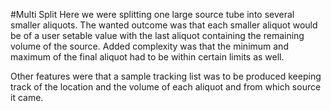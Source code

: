 #Multi Split
Here we were splitting one large source tube into several smaller aliquots. The wanted outcome was that 
each smaller aliquot would be of a user setable value with the last aliquot containing the remaining volume
of the source. Added complexity was that the minimum and maximum of the final aliquot had to be within
certain limits as well.

Other features were that a sample tracking list was to be produced keeping track of the
location and the volume of each aliquot and from which source it came.
